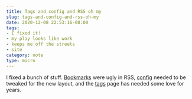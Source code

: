 ```yaml
---
title: Tags and config and RSS oh my
slug: tags-and-config-and-rss-oh-my
date: 2020-12-08 22:53:16-08:00
tags:
- I fixed it!
- my play looks like work
- keeps me off the streets
- site
category: note
type: micro
---
```

[tags]: /tags
[bookmarks]: /bookmark
[config]: /config

I fixed a bunch of stuff. [Bookmarks][] were ugly in RSS, [config][] needed to be tweaked for the
new layout, and the [tags][] page has needed some love for years.